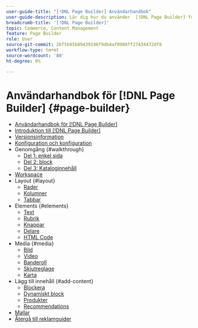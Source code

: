 ```yaml
---
user-guide-title: "[!DNL Page Builder] Användarhandbok"
user-guide-description: Lär dig hur du använder  [!DNL Page Builder] funktioner för att skapa innehållsrika sidor med anpassade layouter som förbättrar ditt visuella berättande och ökar kundengagemanget och kundlojaliteten.
breadcrumb-title: '[!DNL Page Builder]'
topic: Commerce, Content Management
feature: Page Builder
role: User
source-git-commit: 2bf5b95b89439196f9db4af0908ff27434472df8
workflow-type: tm+mt
source-wordcount: '80'
ht-degree: 0%

---
```



# Användarhandbok för [!DNL Page Builder] {#page-builder}

- [Användarhandbok för [!DNL Page Builder]](guide-overview.md)
- [Introduktion till  [!DNL Page Builder]](introduction.md)
- [Versionsinformation](release-notes.md)
- [Konfiguration och konfiguration](setup.md)
- Genomgång {#walkthrough}
   - [Del 1: enkel sida](1-simple-page.md)
   - [Del 2: block](2-blocks.md)
   - [Del 3: Kataloginnehåll](3-catalog-content.md)
- [Workspace](workspace.md)
- Layout {#layout}
   - [Rader](row.md)
   - [Kolumner](column.md)
   - [Tabbar](tabs.md)
- Elements {#elements}
   - [Text](text.md)
   - [Rubrik](heading.md)
   - [Knappar](buttons.md)
   - [Delare](divider.md)
   - [HTML Code](html-code.md)
- Media {#media}
   - [Bild](image.md)
   - [Video](video.md)
   - [Banderoll](banner.md)
   - [Skjutreglage](slider.md)
   - [Karta](map.md)
- Lägg till innehåll {#add-content}
   - [Blockera](block.md)
   - [Dynamiskt block](dynamic-block.md)
   - [Produkter](products.md)
   - [Recommendations](recommendations.md)
- [Mallar](templates.md)
- [Återgå till reklamguider](https://experienceleague.adobe.com/en/docs/commerce-admin/user-guides/home)

